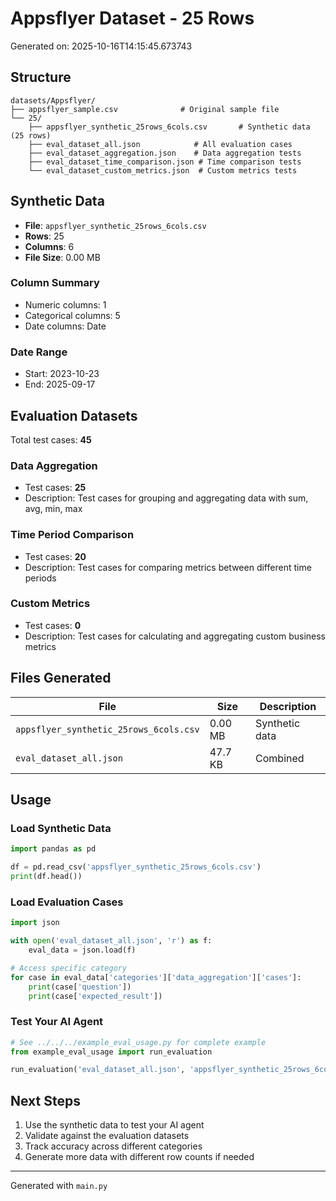 # Appsflyer Dataset - 25 Rows

Generated on: 2025-10-16T14:15:45.673743

## Structure

```
datasets/Appsflyer/
├── appsflyer_sample.csv              # Original sample file
└── 25/
    ├── appsflyer_synthetic_25rows_6cols.csv       # Synthetic data (25 rows)
    ├── eval_dataset_all.json            # All evaluation cases
    ├── eval_dataset_aggregation.json    # Data aggregation tests
    ├── eval_dataset_time_comparison.json # Time comparison tests
    └── eval_dataset_custom_metrics.json  # Custom metrics tests
```

## Synthetic Data

- **File**: `appsflyer_synthetic_25rows_6cols.csv`
- **Rows**: 25
- **Columns**: 6
- **File Size**: 0.00 MB

### Column Summary
- Numeric columns: 1
- Categorical columns: 5
- Date columns: Date

### Date Range
- Start: 2023-10-23
- End: 2025-09-17

## Evaluation Datasets

Total test cases: **45**

### Data Aggregation
- Test cases: **25**
- Description: Test cases for grouping and aggregating data with sum, avg, min, max

### Time Period Comparison
- Test cases: **20**
- Description: Test cases for comparing metrics between different time periods

### Custom Metrics
- Test cases: **0**
- Description: Test cases for calculating and aggregating custom business metrics

## Files Generated

| File | Size | Description |
|------|------|-------------|
| `appsflyer_synthetic_25rows_6cols.csv` | 0.00 MB | Synthetic data |
| `eval_dataset_all.json` | 47.7 KB | Combined |\n| `eval_dataset_aggregation.json` | 21.4 KB | Aggregation |\n| `eval_dataset_time_comparison.json` | 21.1 KB | Time Comparison |\n| `eval_dataset_custom_metrics.json` | 0.2 KB | Custom Metrics |\n
## Usage

### Load Synthetic Data
```python
import pandas as pd

df = pd.read_csv('appsflyer_synthetic_25rows_6cols.csv')
print(df.head())
```

### Load Evaluation Cases
```python
import json

with open('eval_dataset_all.json', 'r') as f:
    eval_data = json.load(f)

# Access specific category
for case in eval_data['categories']['data_aggregation']['cases']:
    print(case['question'])
    print(case['expected_result'])
```

### Test Your AI Agent
```python
# See ../../../example_eval_usage.py for complete example
from example_eval_usage import run_evaluation

run_evaluation('eval_dataset_all.json', 'appsflyer_synthetic_25rows_6cols.csv')
```

## Next Steps

1. Use the synthetic data to test your AI agent
2. Validate against the evaluation datasets
3. Track accuracy across different categories
4. Generate more data with different row counts if needed

---
Generated with `main.py`
